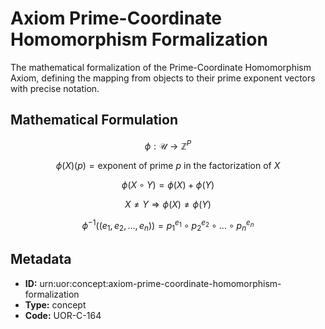 # Axiom Prime-Coordinate Homomorphism Formalization

The mathematical formalization of the Prime-Coordinate Homomorphism Axiom, defining the mapping from objects to their prime exponent vectors with precise notation.

## Mathematical Formulation

$$
\phi: \mathcal{U} \to \mathbb{Z}^P
$$

$$
\phi(X)(p) = \text{exponent of prime } p \text{ in the factorization of } X
$$

$$
\phi(X \circ Y) = \phi(X) + \phi(Y)
$$

$$
X \neq Y \Rightarrow \phi(X) \neq \phi(Y)
$$

$$
\phi^{-1}((e_1, e_2, \ldots, e_n)) = p_1^{e_1} \circ p_2^{e_2} \circ \ldots \circ p_n^{e_n}
$$

## Metadata

- **ID:** urn:uor:concept:axiom-prime-coordinate-homomorphism-formalization
- **Type:** concept
- **Code:** UOR-C-164
